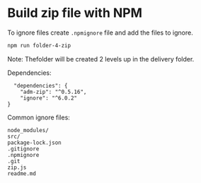 # Build zip file with NPM

To ignore files create `.npmignore` file and add the files to ignore.

```bash
npm run folder-4-zip
```

Note: Thefolder will be created 2 levels up in the delivery folder.

Dependencies:

```
  "dependencies": {
    "adm-zip": "^0.5.16",
    "ignore": "^6.0.2"
}
```

Common ignore files:

```
node_modules/
src/
package-lock.json
.gitignore
.npmignore
.git
zip.js
readme.md
```
